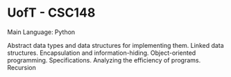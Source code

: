 # UofT - CSC148

Main Language: Python

Abstract data types and data structures for implementing them. 
Linked data structures. Encapsulation and information-hiding. 
Object-oriented programming. Specifications. Analyzing the efficiency of programs. Recursion
